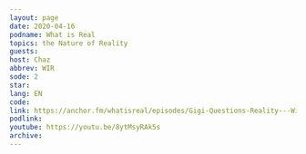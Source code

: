 ```yaml
---
layout: page
date: 2020-04-16
podname: What is Real
topics: the Nature of Reality
guests: 
host: Chaz
abbrev: WIR
sode: 2
star: 
lang: EN
code: 
link: https://anchor.fm/whatisreal/episodes/Gigi-Questions-Reality---WiR002-e120v63
podlink: 
youtube: https://youtu.be/8ytMsyRAk5s
archive: 
---
```

